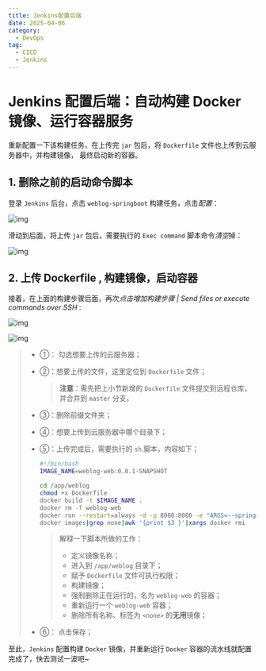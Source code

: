 ```yaml
---
title: Jenkins配置后端
date: 2025-04-06
category:
  - DevOps
tag:
  - CICD
  - Jenkins
---
```

# Jenkins 配置后端：自动构建 Docker 镜像、运行容器服务

重新配置一下该构建任务，在上传完 `jar` 包后，将 `Dockerfile` 文件也上传到云服务器中，并构建镜像， 最终启动新的容器。

<!-- more -->
## 1. 删除之前的启动命令脚本

登录 `Jenkins` 后台，点击 `weblog-springboot` 构建任务，点击*配置*：

![img](https://felix-docs.oss-cn-beijing.aliyuncs.com/gitblogimg/202504061730010.jpeg)

滑动到后面，将上传 `jar` 包后，需要执行的 `Exec command` 脚本命令*清空*掉：

![img](https://felix-docs.oss-cn-beijing.aliyuncs.com/gitblogimg/202504061730700.jpeg)

## 2. 上传 Dockerfile , 构建镜像，启动容器

接着，在上面的构建步骤后面，再次*点击增加构建步骤 | Send files or execute commands over SSH* :

![img](https://felix-docs.oss-cn-beijing.aliyuncs.com/gitblogimg/202504061730443.jpeg)

![img](https://felix-docs.oss-cn-beijing.aliyuncs.com/gitblogimg/202504061730767.jpeg)

> - ①： 勾选想要上传的云服务器；
>
> - ②：想要上传的文件，这里定位到 `Dockerfile` 文件；
>
>   > **注意**：需先把上小节新增的 `Dockerfile` 文件提交到远程仓库，并合并到 `master` 分支。
>
> - ③：删除前缀文件夹；
>
> - ④：想要上传到云服务器中哪个目录下；
>
> - ⑤：上传完成后，需要执行的 `sh` 脚本，内容如下；
>
>   ```bash
>   #!/bin/bash
>   IMAGE_NAME=weblog-web:0.0.1-SNAPSHOT
>   
>   cd /app/weblog
>   chmod +x Dockerfile
>   docker build -t $IMAGE_NAME .
>   docker rm -f weblog-web
>   docker run --restart=always -d -p 8080:8080 -e "ARGS=--spring.profiles.active=prod" -v /app/weblog:/app/weblog --name weblog-web $IMAGE_NAME
>   docker images|grep none|awk '{print $3 }'|xargs docker rmi
>   ```
>
>   > 解释一下脚本所做的工作：
>   >
>   > - 定义镜像名称；
>   > - 进入到 `/app/weblog` 目录下；
>   > - 赋予 `Dockerfile` 文件可执行权限；
>   > - 构建镜像；
>   > - 强制删除正在运行的，名为 `weblog-web` 的容器；
>   > - 重新运行一个 `weblog-web` 容器；
>   > - 删除所有名称、标签为 `<none>` 的**无用**镜像；
>
> - ⑥： 点击保存；

至此，`Jenkins` 配置构建 `Docker` 镜像，并重新运行 `Docker` 容器的流水线就配置完成了，快去测试一波吧~
